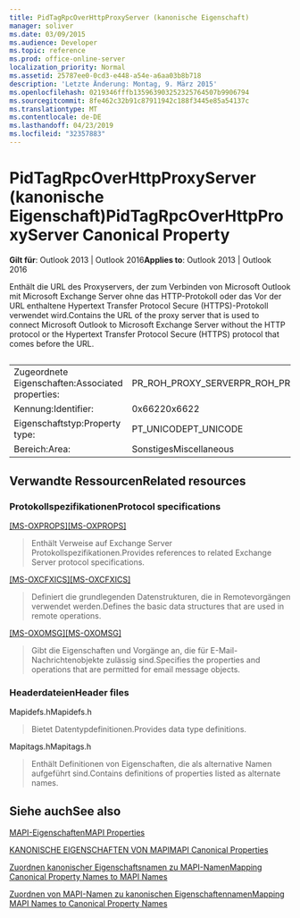 ```yaml
---
title: PidTagRpcOverHttpProxyServer (kanonische Eigenschaft)
manager: soliver
ms.date: 03/09/2015
ms.audience: Developer
ms.topic: reference
ms.prod: office-online-server
localization_priority: Normal
ms.assetid: 25787ee0-0cd3-e448-a54e-a6aa03b8b718
description: 'Letzte Änderung: Montag, 9. März 2015'
ms.openlocfilehash: 0219346fffb135963903252325764507b9906794
ms.sourcegitcommit: 8fe462c32b91c87911942c188f3445e85a54137c
ms.translationtype: MT
ms.contentlocale: de-DE
ms.lasthandoff: 04/23/2019
ms.locfileid: "32357883"
---
```

# <a name="pidtagrpcoverhttpproxyserver-canonical-property"></a><span data-ttu-id="8c3d0-103">PidTagRpcOverHttpProxyServer (kanonische Eigenschaft)</span><span class="sxs-lookup"><span data-stu-id="8c3d0-103">PidTagRpcOverHttpProxyServer Canonical Property</span></span>

  
  
<span data-ttu-id="8c3d0-104">**Gilt für**: Outlook 2013 | Outlook 2016</span><span class="sxs-lookup"><span data-stu-id="8c3d0-104">**Applies to**: Outlook 2013 | Outlook 2016</span></span> 
  
<span data-ttu-id="8c3d0-105">Enthält die URL des Proxyservers, der zum Verbinden von Microsoft Outlook mit Microsoft Exchange Server ohne das HTTP-Protokoll oder das Vor der URL enthaltene Hypertext Transfer Protocol Secure (HTTPS)-Protokoll verwendet wird.</span><span class="sxs-lookup"><span data-stu-id="8c3d0-105">Contains the URL of the proxy server that is used to connect Microsoft Outlook to Microsoft Exchange Server without the HTTP protocol or the Hypertext Transfer Protocol Secure (HTTPS) protocol that comes before the URL.</span></span>
  
## 

|||
|:-----|:-----|
|<span data-ttu-id="8c3d0-106">Zugeordnete Eigenschaften:</span><span class="sxs-lookup"><span data-stu-id="8c3d0-106">Associated properties:</span></span>  <br/> |<span data-ttu-id="8c3d0-107">PR_ROH_PROXY_SERVER</span><span class="sxs-lookup"><span data-stu-id="8c3d0-107">PR_ROH_PROXY_SERVER</span></span>  <br/> |
|<span data-ttu-id="8c3d0-108">Kennung:</span><span class="sxs-lookup"><span data-stu-id="8c3d0-108">Identifier:</span></span>  <br/> |<span data-ttu-id="8c3d0-109">0x6622</span><span class="sxs-lookup"><span data-stu-id="8c3d0-109">0x6622</span></span>  <br/> |
|<span data-ttu-id="8c3d0-110">Eigenschaftstyp:</span><span class="sxs-lookup"><span data-stu-id="8c3d0-110">Property type:</span></span>  <br/> |<span data-ttu-id="8c3d0-111">PT_UNICODE</span><span class="sxs-lookup"><span data-stu-id="8c3d0-111">PT_UNICODE</span></span>  <br/> |
|<span data-ttu-id="8c3d0-112">Bereich:</span><span class="sxs-lookup"><span data-stu-id="8c3d0-112">Area:</span></span>  <br/> |<span data-ttu-id="8c3d0-113">Sonstiges</span><span class="sxs-lookup"><span data-stu-id="8c3d0-113">Miscellaneous</span></span>  <br/> |
   
## <a name="related-resources"></a><span data-ttu-id="8c3d0-114">Verwandte Ressourcen</span><span class="sxs-lookup"><span data-stu-id="8c3d0-114">Related resources</span></span>

### <a name="protocol-specifications"></a><span data-ttu-id="8c3d0-115">Protokollspezifikationen</span><span class="sxs-lookup"><span data-stu-id="8c3d0-115">Protocol specifications</span></span>

<span data-ttu-id="8c3d0-116">[[MS-OXPROPS]](https://msdn.microsoft.com/library/f6ab1613-aefe-447d-a49c-18217230b148%28Office.15%29.aspx)</span><span class="sxs-lookup"><span data-stu-id="8c3d0-116">[[MS-OXPROPS]](https://msdn.microsoft.com/library/f6ab1613-aefe-447d-a49c-18217230b148%28Office.15%29.aspx)</span></span>
  
> <span data-ttu-id="8c3d0-117">Enthält Verweise auf Exchange Server Protokollspezifikationen.</span><span class="sxs-lookup"><span data-stu-id="8c3d0-117">Provides references to related Exchange Server protocol specifications.</span></span>
    
<span data-ttu-id="8c3d0-118">[[MS-OXCFXICS]](https://msdn.microsoft.com/library/b9752f3d-d50d-44b8-9e6b-608a117c8532%28Office.15%29.aspx)</span><span class="sxs-lookup"><span data-stu-id="8c3d0-118">[[MS-OXCFXICS]](https://msdn.microsoft.com/library/b9752f3d-d50d-44b8-9e6b-608a117c8532%28Office.15%29.aspx)</span></span>
  
> <span data-ttu-id="8c3d0-119">Definiert die grundlegenden Datenstrukturen, die in Remotevorgängen verwendet werden.</span><span class="sxs-lookup"><span data-stu-id="8c3d0-119">Defines the basic data structures that are used in remote operations.</span></span>
    
<span data-ttu-id="8c3d0-120">[[MS-OXOMSG]](https://msdn.microsoft.com/library/daa9120f-f325-4afb-a738-28f91049ab3c%28Office.15%29.aspx)</span><span class="sxs-lookup"><span data-stu-id="8c3d0-120">[[MS-OXOMSG]](https://msdn.microsoft.com/library/daa9120f-f325-4afb-a738-28f91049ab3c%28Office.15%29.aspx)</span></span>
  
> <span data-ttu-id="8c3d0-121">Gibt die Eigenschaften und Vorgänge an, die für E-Mail-Nachrichtenobjekte zulässig sind.</span><span class="sxs-lookup"><span data-stu-id="8c3d0-121">Specifies the properties and operations that are permitted for email message objects.</span></span>
    
### <a name="header-files"></a><span data-ttu-id="8c3d0-122">Headerdateien</span><span class="sxs-lookup"><span data-stu-id="8c3d0-122">Header files</span></span>

<span data-ttu-id="8c3d0-123">Mapidefs.h</span><span class="sxs-lookup"><span data-stu-id="8c3d0-123">Mapidefs.h</span></span>
  
> <span data-ttu-id="8c3d0-124">Bietet Datentypdefinitionen.</span><span class="sxs-lookup"><span data-stu-id="8c3d0-124">Provides data type definitions.</span></span>
    
<span data-ttu-id="8c3d0-125">Mapitags.h</span><span class="sxs-lookup"><span data-stu-id="8c3d0-125">Mapitags.h</span></span>
  
> <span data-ttu-id="8c3d0-126">Enthält Definitionen von Eigenschaften, die als alternative Namen aufgeführt sind.</span><span class="sxs-lookup"><span data-stu-id="8c3d0-126">Contains definitions of properties listed as alternate names.</span></span>
    
## <a name="see-also"></a><span data-ttu-id="8c3d0-127">Siehe auch</span><span class="sxs-lookup"><span data-stu-id="8c3d0-127">See also</span></span>



[<span data-ttu-id="8c3d0-128">MAPI-Eigenschaften</span><span class="sxs-lookup"><span data-stu-id="8c3d0-128">MAPI Properties</span></span>](mapi-properties.md)
  
[<span data-ttu-id="8c3d0-129">KANONISCHE EIGENSCHAFTEN VON MAPI</span><span class="sxs-lookup"><span data-stu-id="8c3d0-129">MAPI Canonical Properties</span></span>](mapi-canonical-properties.md)
  
[<span data-ttu-id="8c3d0-130">Zuordnen kanonischer Eigenschaftsnamen zu MAPI-Namen</span><span class="sxs-lookup"><span data-stu-id="8c3d0-130">Mapping Canonical Property Names to MAPI Names</span></span>](mapping-canonical-property-names-to-mapi-names.md)
  
[<span data-ttu-id="8c3d0-131">Zuordnen von MAPI-Namen zu kanonischen Eigenschaftennamen</span><span class="sxs-lookup"><span data-stu-id="8c3d0-131">Mapping MAPI Names to Canonical Property Names</span></span>](mapping-mapi-names-to-canonical-property-names.md)

